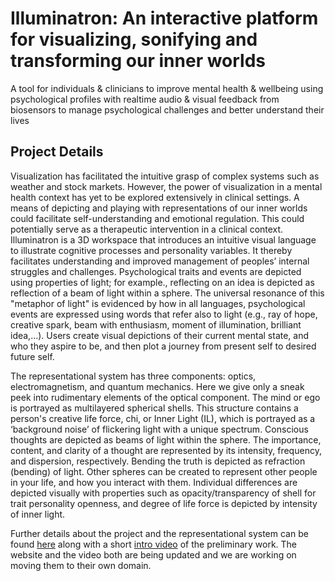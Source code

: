 # Illuminatron: An interactive platform for visualizing, sonifying and transforming our inner worlds

A tool for individuals & clinicians to improve mental health & wellbeing using psychological profiles with realtime audio & visual feedback from biosensors to manage psychological challenges and better understand their lives

## Project Details
Visualization has facilitated the intuitive grasp of complex systems such as weather and stock markets. However, the power of visualization in a mental health context has yet to be explored extensively in clinical settings. A means of depicting and playing with representations of our inner worlds could facilitate self-understanding and emotional regulation. This could potentially serve as a therapeutic intervention in a clinical context. 
Illuminatron is a 3D workspace that introduces an intuitive visual language to illustrate cognitive processes and personality variables. It thereby facilitates understanding and improved management of peoples’  internal struggles and challenges. Psychological traits and events are depicted using properties of light; for example., reflecting on an idea is depicted as reflection of a beam of light within a sphere. The universal resonance of this "metaphor of light" is evidenced by how in all languages, psychological events are expressed using words that refer also to light (e.g., ray of hope, creative spark, beam with enthusiasm, moment of illumination, brilliant idea,…). Users create visual depictions of their current mental state, and who they aspire to be, and then plot a journey from present self to desired future self. 

The representational system has three components: optics, electromagnetism, and quantum mechanics. Here we give only a sneak peek into rudimentary elements of the optical component. The mind or ego is portrayed as multilayered spherical shells. This structure contains a person's creative life force, chi, or Inner Light (IL), which is portrayed as a ‘background noise’ of flickering light with a unique spectrum. Conscious thoughts are depicted as beams of light within the sphere. The importance, content, and clarity of a thought are represented by its intensity, frequency, and dispersion, respectively. Bending the truth is depicted as refraction (bending) of light. Other spheres can be created to represent other people in your life, and how you interact with them. Individual differences are depicted visually with properties such as opacity/transparency of shell for trait personality openness, and degree of life force is depicted by intensity of inner light. 


Further details about the project and the representational system can be found [here](https://gabora-psych.ok.ubc.ca/IN.html) along with a short [intro video](https://www.youtube.com/watch?v=7-WLlZg9keM) of the preliminary work. The website and the video both are being updated and we are working on moving them to their own domain. 

